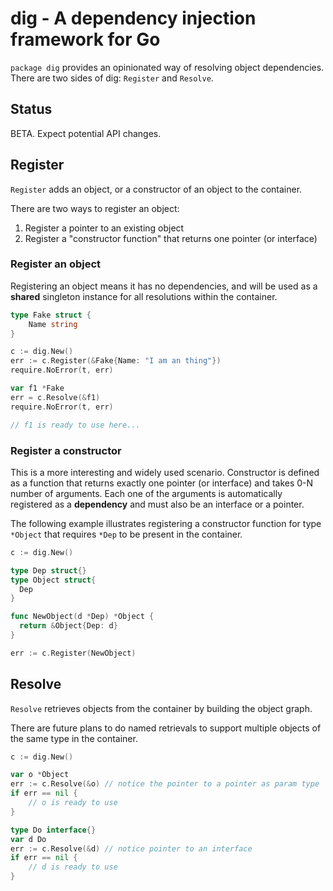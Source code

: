 # dig - A dependency injection framework for Go

`package dig` provides an opinionated way of resolving object dependencies.
There are two sides of dig: `Register` and `Resolve`.

## Status

BETA. Expect potential API changes.

## Register

`Register` adds an object, or a constructor of an object to the container.

There are two ways to register an object:

1. Register a pointer to an existing object
1. Register a "constructor function" that returns one pointer (or interface)

### Register an object

Registering an object means it has no dependencies, and will be used as a
**shared** singleton instance for all resolutions within the container.

```go
type Fake struct {
    Name string
}

c := dig.New()
err := c.Register(&Fake{Name: "I am an thing"})
require.NoError(t, err)

var f1 *Fake
err = c.Resolve(&f1)
require.NoError(t, err)

// f1 is ready to use here...
```

### Register a constructor

This is a more interesting and widely used scenario. Constructor is defined as a
function that returns exactly one pointer (or interface) and takes 0-N number of
arguments. Each one of the arguments is automatically registered as a
**dependency** and must also be an interface or a pointer.

The following example illustrates registering a constructor function for type
`*Object` that requires `*Dep` to be present in the container.

```go
c := dig.New()

type Dep struct{}
type Object struct{
  Dep
}

func NewObject(d *Dep) *Object {
  return &Object{Dep: d}
}

err := c.Register(NewObject)
```

## Resolve

`Resolve` retrieves objects from the container by building the object graph.

There are future plans to do named retrievals to support multiple
objects of the same type in the container.

```go
c := dig.New()

var o *Object
err := c.Resolve(&o) // notice the pointer to a pointer as param type
if err == nil {
    // o is ready to use
}

type Do interface{}
var d Do
err := c.Resolve(&d) // notice pointer to an interface
if err == nil {
    // d is ready to use
}
```
